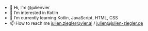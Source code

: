 - 👋 Hi, I’m @julienvier
- 👀 I’m interested in Kotlin
- 🌱 I’m currently learning Kotlin, JavaScript, HTML, CSS
- 📫 How to reach me julien.ziegler@vier.ai / julien@julien-ziegler.de

<!---
julienvier/julienvier is a ✨ special ✨ repository because its `README.md` (this file) appears on your GitHub profile.
You can click the Preview link to take a look at your changes.
--->
